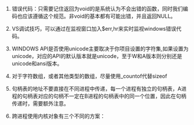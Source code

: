 1. 错误代码：只需要记住返回为void的是系统认为不会出错的函数，同时我们编码也应该遵循这个规范。非void的基本都有可能出错，并且返回NULL。

2. VS调试技巧，可以通过在监视窗口加入$err,hr来实时监视windows错误代码。

3. WINDOWS API是否使用unicode主要取决于你项目设置的字符集,如果设置为unicode，对应的API的默认版本就是unicode，至于W和A版本则分别还是unicode和ansi版本。

4. 对于字符数组，或者其他类型的数组，尽量使用_countof代替sizeof

5. 句柄表的地址不要直接在不同进程中传递，每一个进程有独立的句柄表，A进程的句柄表对应的句柄不一定在B进程的句柄表中的同一个位置，因此在句柄传递时，需要额外注意。

6. 跨进程使用内核对象有三个不同的方案：